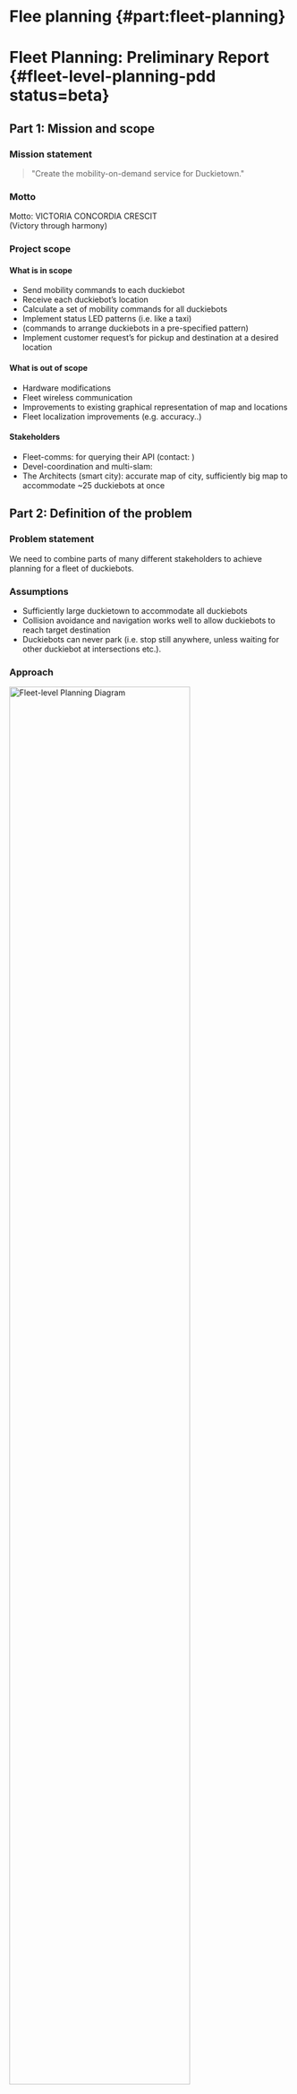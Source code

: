 # Flee planning {#part:fleet-planning}

#  Fleet Planning: Preliminary Report {#fleet-level-planning-pdd status=beta}


## Part 1: Mission and scope

### Mission statement

> "Create the mobility-on-demand service for Duckietown."

### Motto


Motto: VICTORIA CONCORDIA CRESCIT <br/> (Victory through harmony)

### Project scope


#### What is in scope

* Send mobility commands to each duckiebot
* Receive each duckiebot’s location
* Calculate a set of mobility commands for all duckiebots
* Implement status LED patterns (i.e. like a taxi)
* (commands to arrange duckiebots in a pre-specified pattern)
* Implement customer request’s for pickup and destination at a desired location


#### What is out of scope

* Hardware modifications
* Fleet wireless communication
* Improvements to existing graphical representation of map and locations
* Fleet localization improvements (e.g. accuracy..)


#### Stakeholders

* Fleet-comms: for querying their API (contact: )
* Devel-coordination and multi-slam:
* The Architects (smart city): accurate map of city, sufficiently big map to accommodate ~25 duckiebots at once



## Part 2: Definition of the problem

### Problem statement

We need to combine parts of many different stakeholders to achieve planning for a fleet of duckiebots.

### Assumptions

* Sufficiently large duckietown to accommodate all duckiebots
* Collision avoidance and navigation works well to allow duckiebots to reach target destination
* Duckiebots can never park (i.e. stop still anywhere, unless waiting for other duckiebot at intersections etc.).


### Approach

<div figure-id="fig:approach-diagram" figure-caption="Fleet-level planning diagram">
    <img style="width: 80%" src="approach-diagram.png" alt="Fleet-level Planning Diagram"/>
</div>

Necessary steps:

* [See Part 4: Project planning](Part 4)



### Functionality-resources trade-offs

Functionality includes:

* Visualization of N duckiebots
* Pick up and drop-off on request
* Functional standby distribution of duckiebots waiting for a pickup/ drop-off request
* Ability to arrange duckiebots in formations related to christmas videos
* Taxi status lamps

Metrics:

* Minimize time for each service request to be completed


### Functionality provided

* Average handling time for each request
* Get the location for all duckiebots via the fleet-comms team and agree on the interface
* Get topological map of duckietown for planning


### Resources required / dependencies / costs

* Calculate time taken to complete request
* Number of requests served per time


### Performance measurement

* Calculate time taken to complete request
* Number of requests served per unit of time


## Part 3: Preliminary design

### Modules

See [](#fig:approach-diagram).

### Interfaces

Duckiefleet -  request handling server:

* List of duckiebots and corresponding locations and statuses - will be sorted with the fleet-wireless-communications team, see Resources required / dependencies / costs

Customer - request handling server:

* Pickup location and desired target location via clicking on map

Request handling server - Duckiefleet:

* List of target locations for each duckiebot such that request is completed
* Each duckiebot displays its status via its LEDs


### Preliminary plan of deliverables


### Specifications

No revision of existing duckietown specification necessary.

### Changes to existing Software

Revisit visualization of Duckiebots on map and adapt it for visualization of N Duckiebots

### Software modules

* ROS node for the request handling server
  * Offers ROS service for customer requests
* (platinum) map on which customer can click to issue request, potentially as a separate ROS node


### Infrastructure modules

None


## Part 4: Project planning


<col3 figure-id="tab:project-plan" figure-caption="Fleet-level Planning Project Plan" class="Labels-Row1">
    <span>Week of</span>
    <span>Task</span>
    <span>Deliverable</span>
    <span>13.11.2017</span>
    <span>Project kick-off and planning</span>
    <span>Preliminary Design Document</span>
    <span>20.11.2017</span>
    <span>Look at state of current infrastructure</span>
    <span>Running visualization of 1 duckiebot on map as currently implemented</span>
    <span>27.11.2017</span>
    <span>Visualization of n duckiebots</span>
    <span> </span>
    <span>04.12.2017</span>
    <span>Mission planner, implement m-stochastic queue median policy (or similar, tbd with Claudio) </span>
    <span> </span>
    <span>11.12.2017</span>
    <span>...continued</span>
    <span>Run test cases (e.g. send n reference locations to n duckiebots)</span>
    <span>18.12.2017</span>
    <span>...continued</span>
    <span>Run test cases (e.g. send n reference locations to n duckiebots)</span>
    <span>25.12.2017</span>
    <span> Implement customer request handling </span>
    <span>Run test cases to establish reliable customer request handling routine</span>
    <span>01.01.2018</span>
    <span>Physical visualization of status, ETH formation</span>
    <span>Verify that it works</span>
</col3>


### Data collection

None


### Data annotation

None


#### Relevant Duckietown resources to investigate

According to meeting notes:

* Click and send for a single duckiebot is (probably) possible --> find corresponding code
* Graphical representation is running --> find corresponding code
* Read current documentation on tile-level localization
* We want to be able to send a go-to-position to a Duckiebot.
  * Already implemented. Video: [https://www.dropbox.com/s/93pbcktmwln4fqo/dp6b-draft.mov?dl=0](https://www.dropbox.com/s/93pbcktmwln4fqo/dp6b-draft.mov?dl=0)
  * DP6 :  link to the report
* Navigation to a point already implemented --> look at the code
* Visualization of 1 Duckiebot on a 2D map
* Look at code from Claudio re m-stochastic queue median policy + [paper](http://dx.doi.org/10.1109/CDC.2010.5717552)



#### Other relevant resources to investigate

Papers:

“Fundamental performance limits and efficient polices for Transportation-On-Demand systems“ by  Marco Pavone,  Kyle Treleaven and  Emilio Frazzoli  [link](http://dx.doi.org/10.1109/CDC.2010.5717552)



### Risk analysis

* Dependency on the Fleet-communications project. Closely work together with that team to get notified early about any upcoming problems that could delay the delivery of the needed parts for this project.
* See Part 4: Project planning

